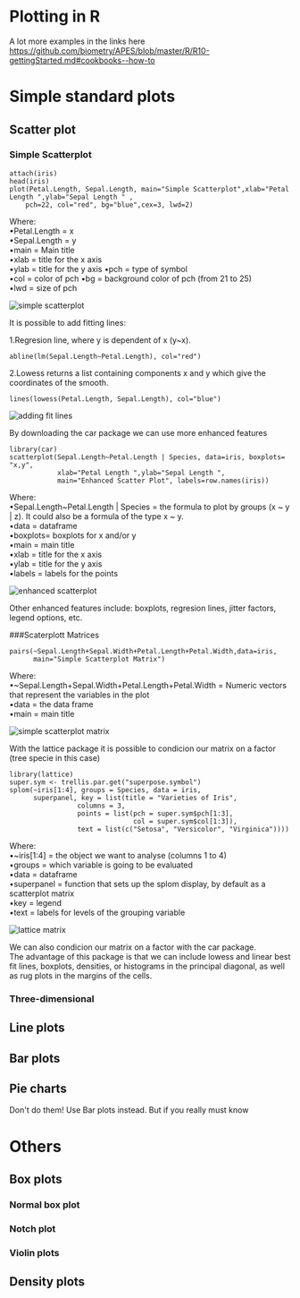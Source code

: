 Plotting in R
=== 

A lot more examples in the links here https://github.com/biometry/APES/blob/master/R/R10-gettingStarted.md#cookbooks--how-to

# Simple standard plots

## Scatter plot

### Simple Scatterplot

 ```{r}
attach(iris)
head(iris)
plot(Petal.Length, Sepal.Length, main="Simple Scatterplot",xlab="Petal Length ",ylab="Sepal Length " , 
     pch=22, col="red", bg="blue",cex=3, lwd=2)
```

Where:	
•Petal.Length = x	   
•Sepal.Length = y		 
•main = Main title	
•xlab = title for the x axis	
•ylab = title for the y axis
•pch = type of symbol	
•col = color of pch	
•bg = background color of pch (from 21 to 25)	  
•lwd = size of pch	

![simple scatterplot](https://cloud.githubusercontent.com/assets/7631819/3052442/9745fa8a-e19a-11e3-9542-337ec7d2a541.png)

It is possible to add fitting lines:   

 1.Regresion line, where y is dependent of x (y~x).  
 ```{r}
abline(lm(Sepal.Length~Petal.Length), col="red")  
 ```
 2.Lowess returns a list containing components x and y which give the coordinates of the smooth. 
 ```{r}
lines(lowess(Petal.Length, Sepal.Length), col="blue")
 ```
 
![adding fit lines](https://cloud.githubusercontent.com/assets/7631819/3052450/a88a4cba-e19a-11e3-8ee2-5efd8fee70aa.png)

By downloading the car package we can use more enhanced features

```{r}
library(car)
scatterplot(Sepal.Length~Petal.Length | Species, data=iris, boxplots= "x,y",
            xlab="Petal Length ",ylab="Sepal Length ", 
            main="Enhanced Scatter Plot", labels=row.names(iris))
```

Where:   
•Sepal.Length~Petal.Length | Species = the formula to plot by groups (x ~ y | z). It could also be a formula of the type x ~ y.  
•data = dataframe   
•boxplots= boxplots for x and/or y   
•main = main title   
•xlab = title for the x axis	  
•ylab = title for the y axis   
•labels = labels for the points    

![enhanced scatterplot](https://cloud.githubusercontent.com/assets/7631819/3052452/b59a70ba-e19a-11e3-90d2-0cb81e162c5a.png)

Other enhanced features include: boxplots, regresion lines, jitter factors, legend options, etc.


###Scaterplott Matrices

```{r}
pairs(~Sepal.Length+Sepal.Width+Petal.Length+Petal.Width,data=iris, 
      main="Simple Scatterplot Matrix")
```

Where:   
•~Sepal.Length+Sepal.Width+Petal.Length+Petal.Width = Numeric vectors that represent the variables in the plot  
•data = the data frame    
•main = main title   
 
![simple scatterplot matrix](https://cloud.githubusercontent.com/assets/7631819/3052454/c4ec6fbe-e19a-11e3-82bf-ab7502be8f87.png)

With the lattice package it is possible to condicion our matrix on a factor (tree specie in this case)

```{r}
library(lattice)
super.sym <- trellis.par.get("superpose.symbol")  
splom(~iris[1:4], groups = Species, data = iris,  
      superpanel, key = list(title = "Varieties of Iris",  
                 columns = 3,   
                 points = list(pch = super.sym$pch[1:3],  
                               col = super.sym$col[1:3]),  
                 text = list(c("Setosa", "Versicolor", "Virginica"))))  
```  

Where:   
•~iris[1:4] = the object we want to analyse (columns 1 to 4)  
•groups = which variable is going to be evaluated  
•data = dataframe   
•superpanel = function that sets up the splom display, by default as a scatterplot matrix   
•key = legend   
•text = labels for levels of the grouping variable   


![lattice matrix](https://cloud.githubusercontent.com/assets/7631819/3052460/eb15378e-e19a-11e3-8079-cbb62cd8ae4c.png)


We can also condicion our matrix on a factor with the car package.   
The advantage of this package is that we can include lowess and linear best fit lines,  boxplots, densities, or histograms in the principal diagonal, as well as rug plots in the margins of the cells.

### Three-dimensional


## Line plots

## Bar plots

## Pie charts

Don't do them! Use Bar plots instead. But if you really must know


# Others

## Box plots

### Normal box plot

### Notch plot

### Violin plots

## Density plots






